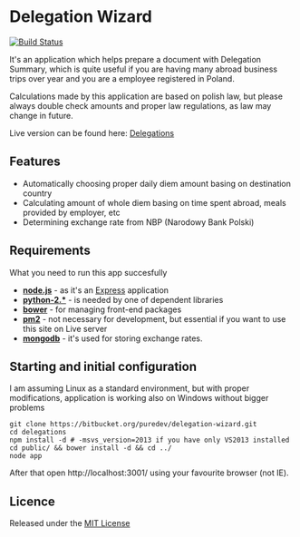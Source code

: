 Delegation Wizard
=====================

[![Build Status](https://travis-ci.org/yhnavein/delegation-wizard.svg?branch=master)](https://travis-ci.org/yhnavein/delegation-wizard)

It's an application which helps prepare a document with Delegation Summary, which is quite useful
if you are having many abroad business trips over year and you are a employee registered in Poland.

Calculations made by this application are based on polish law, but please always double check amounts
and proper law regulations, as law may change in future.

Live version can be found here: [Delegations](http://delegations.puredev.eu)

## Features

* Automatically choosing proper daily diem amount basing on destination country
* Calculating amount of whole diem basing on time spent abroad, meals provided by employer, etc
* Determining exchange rate from NBP (Narodowy Bank Polski)

## Requirements

What you need to run this app succesfully

* **[node.js](http://nodejs.org)** - as it's an [Express](http://expressjs.com/) application
* **[python-2.*](www.python.org/download/)** - is needed by one of dependent libraries
* **[bower](http://bower.io/)** - for managing front-end packages
* **[pm2](https://github.com/Unitech/pm2)** - not necessary for development, but essential if you want to use this site on Live server
* **[mongodb](http://www.mongodb.org/)** - it's used for storing exchange rates.

## Starting and initial configuration

I am assuming Linux as a standard environment, but with proper modifications, application is working also on Windows without bigger problems

```
git clone https://bitbucket.org/puredev/delegation-wizard.git
cd delegations
npm install -d # -msvs_version=2013 if you have only VS2013 installed
cd public/ && bower install -d && cd ../
node app
```

After that open http://localhost:3001/ using your favourite browser (not IE).


## Licence

Released under the [MIT License](http://opensource.org/licenses/mit-license.php)
